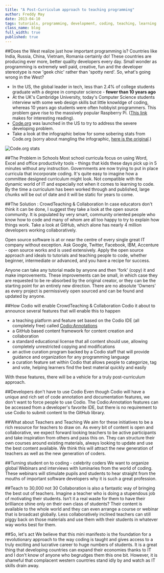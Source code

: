 ```yaml
---
title: "A Post-Curriculum approach to teaching programming"
author: Freddy May
date: 2013-04-10
tags: tutorials, programming, development, coding, teaching, learning
class_name: blog
full_width: true
published: true
---
```


##Does the West realize just how important programming is?
Countries like India, Russia, China, Vietnam, Romania certainly do! These countries are producing ever more, better quality developers every day. Small wonder as programming is extremely well paid, creative, fun and the developer stereotype is now 'geek chic' rather than 'spotty nerd'. So, what's going wrong in the West?

- In the US, the global leader in tech, less than 2.4% of college students graduate with a degree in computer science - **fewer than 10 years ago**
- At the UK's Cambridge University, today's Computer Science students interview with some web design skills but little knowldge of coding, whereas 10 years ago students were often hobbyist programmers. This problem gave rise to the massively popular Raspberry Pi. ([This link](http://www.raspberrypi.org/about) makes for interesting reading).
- [Code.org](http://www.code.org) was launched in the US to try to address the severe developing problem.
- Take a look at the infographic below for some sobering stats from Code.org (sorry about mangling the infographic, [here is the original](http://www.code.org/stats).)

![Code.org stats](/img/blog/codeinfographic2-21-1.png)

##The Problem in Schools
Most school curricula focus on using Word, Excel and office productivity tools - things that kids these days pick up in 5 minutes without any instruction. Governments are now trying to put in place curricula that incorporate coding. It's quite easy to imagine how a committee designed curriculum might look. Not compatible with the dynamic world of IT and especially not when it comes to learning to code. By the time a curriculum has been worked through and published, large chunks will be out of date and it will be static for years to come.

##The Solution : CrowdTeaching & Collaboration
In case educators don't think it can be done, I suggest they take a look at the open source community. It is populated by very smart, community oriented people who know how to code and many of whom are all too happy to try to explain how things work. Take a look at GitHub, which alone has nearly 4 million developers working collaboratively.

Open source software is at or near the centre of every single great IT company without exception. Ask Google, Twitter, Facebook, IBM, Accenture - open source works and is used extensively. Apply the open source approach and ideals to tutorials and teaching people to code, whether beginner, intermediate or advanced, and you have a recipe for success.

Anyone can take any tutorial made by anyone and then 'fork' (copy) it and make improvements. These improvements can be small, in which case they are requested to be re-absorbed by the original creator, or they can be the starting point for an entirely new direction. There are no absolute 'Owners' as every project is permissively open sourced and can be found and updated by anyone.

##How Codio will enable CrowdTeaching & Collaboration
Codio it about to announce several features that will enable this to happen

- a teaching platform and feature set based on the Codio IDE (all completely free) called [Codio:Annotations](https://codio.com/s/blog/2013/04/say-it-with-a-sample/)
- a GitHub based content framework for content creation and collaboration
- a standard educational license that all content should use, allowing completely unrestricted copying and modifications
- an active curation program backed by a Codio staff that will provide guidance and organization for any programming language
- a curation feature set within Codio that allows people to categorize, tag and vote, helping learners find the best material quickly and easily

With these features, there will be a vehicle for a truly post-curriculum approach.

##Developers don't have to use Codio
Even though Codio will have a unique and rich set of code annotation and documentation features, we don't want to force people to use Codio. The Codio:Annotation features can be accessed from a developer's favorite IDE, but there is no requirement to use Codio to submit content to the GitHub library.

##What about Teachers and Teaching
We aim for these initiatives to be a rich resource for teachers to draw on. As every bit of content is open and collaborative, we expect forward looking teachers to be active participants and take inspiration from others and pass this on. They can structure their own courses around existing materials, always looking to update and use the best content available. We think this will attract the new generation of teachers as well as the new generation of coders.

##Turning student on to coding - celebrity coders
We want to organize global Webinars and interviews with luminaries from the world of coding. These webinars will stimulate pupils and students to hear straight from the mouths of important software developers why it is such a great profession.

##Teach to 30,000 not 30
Collaboration is also a fantastic way of bringing the best out of teachers. Imagine a teacher who is doing a stupendous job of motivating their students. Isn’t it a real waste for them to have their brilliance shine only on their own class of students? Their content is available to the whole world and they can even arrange a course or webinar that is broadcast globally. Less collaboratively inclined teachers can still piggy back on those materials and use them with their students in whatever way works best for them.

##So, let's act
We believe that this mini manifesto is the foundation for a revolutionary approach to the way coding is taught and gives access to a truly exciting and lucrative career to huge numbers of students. It is a great thing that developing countries can expand their economies thanks to IT and I don't know of anyone who begrudges them this one bit. However, it is shameful that complacent western countries stand idly by and watch as IT skills drain away.



